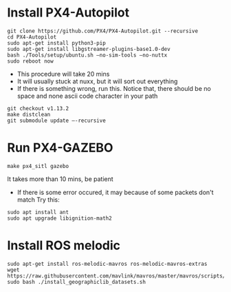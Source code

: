 # Install PX4-Autopilot
```
git clone https://github.com/PX4/PX4-Autopilot.git --recursive
cd PX4-Autopilot
sudo apt-get install python3-pip
sudo apt-get install libgstreamer-plugins-base1.0-dev
bash ./Tools/setup/ubuntu.sh –no-sim-tools –no-nuttx
sudo reboot now
```
- This procedure will take 20 mins
- It will usually stuck at nuxx, but it will sort out everything
- If there is something wrong, run this. Notice that, there should be no space and none ascii code character in your path
```
git checkout v1.13.2
make distclean
git submodule update –-recursive
```

# Run PX4-GAZEBO
```
make px4_sitl gazebo
```
It takes more than 10 mins, be patient
- If there is some error occured, it may because of some packets don't match
Try this:
```
sudo apt install ant
sudo apt upgrade libignition-math2
```

# Install ROS melodic
```
sudo apt-get install ros-melodic-mavros ros-melodic-mavros-extras
wget https://raw.githubusercontent.com/mavlink/mavros/master/mavros/scripts/install_geographiclib_datasets.sh
sudo bash ./install_geographiclib_datasets.sh
```
